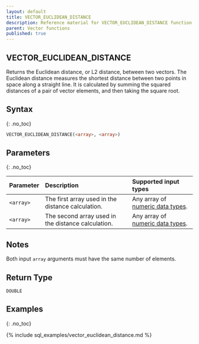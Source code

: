 ```yaml
---
layout: default
title: VECTOR_EUCLIDEAN_DISTANCE
description: Reference material for VECTOR_EUCLIDEAN_DISTANCE function
parent: Vector functions
published: true
---
```


## VECTOR_EUCLIDEAN_DISTANCE

Returns the Euclidean distance, or L2 distance, between two vectors. The Euclidean distance measures the shortest distance between two points in space along a straight line. It is calculated by summing the squared distances of a pair of vector elements, and then taking the square root.

## Syntax
{: .no_toc}

```sql
VECTOR_EUCLIDEAN_DISTANCE(<array>, <array>)
```
## Parameters 
{: .no_toc}

| Parameter | Description                                        | Supported input types                                           |
|:----------|:---------------------------------------------------|:----------------------------------------------------------------|
| `<array>` | The first array used in the distance calculation.  | Any array of [numeric data types](../../data-types.md#numeric). |
| `<array>` | The second array used in the distance calculation. | Any array of [numeric data types](../../data-types.md#numeric). |

## Notes
Both input `array` arguments must have the same number of elements.

## Return Type
`DOUBLE`

## Examples
{: .no_toc}

{% include sql_examples/vector_euclidean_distance.md %}